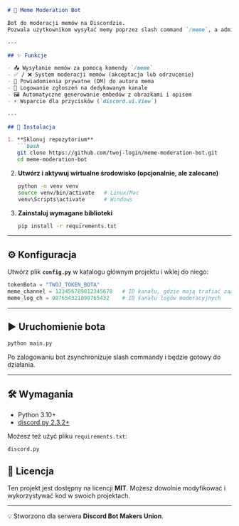
````markdown
# 🤖 Meme Moderation Bot

Bot do moderacji memów na Discordzie.  
Pozwala użytkownikom wysyłać memy poprzez slash command `/meme`, a administracja może je akceptować lub odrzucać przy pomocy przycisków.

---

## ✨ Funkcje

- 📤 Wysyłanie memów za pomocą komendy `/meme`
- ✅ / ❌ System moderacji memów (akceptacja lub odrzucenie)
- 📩 Powiadomienia prywatne (DM) do autora mema
- 🔔 Logowanie zgłoszeń na dedykowanym kanale
- 🖼 Automatyczne generowanie embedów z obrazkami i opisem
- ⚡️ Wsparcie dla przycisków (`discord.ui.View`)

---

## 🚀 Instalacja

1. **Sklonuj repozytorium**
   ```bash
   git clone https://github.com/twoj-login/meme-moderation-bot.git
   cd meme-moderation-bot
````

2. **Utwórz i aktywuj wirtualne środowisko (opcjonalnie, ale zalecane)**

   ```bash
   python -m venv venv
   source venv/bin/activate   # Linux/Mac
   venv\Scripts\activate      # Windows
   ```

3. **Zainstaluj wymagane biblioteki**

   ```bash
   pip install -r requirements.txt
   ```

---

## ⚙️ Konfiguracja

Utwórz plik **`config.py`** w katalogu głównym projektu i wklej do niego:

```python
tokenBota = "TWÓJ_TOKEN_BOTA"
meme_channel = 123456789012345678   # ID kanału, gdzie mają trafiać zaakceptowane memy
meme_log_ch = 987654321098765432    # ID kanału logów moderacyjnych
```

---

## ▶️ Uruchomienie bota

```bash
python main.py
```

Po zalogowaniu bot zsynchronizuje slash commandy i będzie gotowy do działania.

---

## 🛠 Wymagania

* Python 3.10+
* [discord.py 2.3.2+](https://pypi.org/project/discord.py/)

Możesz też użyć pliku `requirements.txt`:

```
discord.py
```


## 📜 Licencja

Ten projekt jest dostępny na licencji **MIT**.
Możesz dowolnie modyfikować i wykorzystywać kod w swoich projektach.

---

💡 Stworzono dla serwera **Discord Bot Makers Union**.

```

